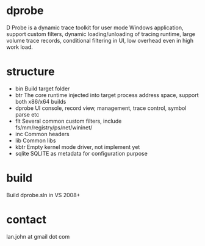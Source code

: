 dprobe
======

D Probe is a dynamic trace toolkit for user mode Windows application, support custom filters, dynamic loading/unloading
of tracing runtime, large volume trace records, conditional filtering in UI, low overhead even in high work load.

structure
=========

+ bin         Build target folder
+ btr         The core runtime injected into target process address space, support both x86/x64 builds
+ dprobe      UI console, record view, management, trace control, symbol parse etc
+ flt         Several common custom filters, include fs/mm/registry/ps/net/wininet/
+ inc         Common headers
+ lib         Common libs
+ kbtr        Empty kernel mode driver, not implement yet
+ sqlite      SQLITE as metadata for configuration purpose

build
=====

Build dprobe.sln in VS 2008+

contact
=======

lan.john at gmail dot com
